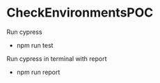 # CheckEnvironmentsPOC

Run cypress
 - npm run test

Run cypress in terminal with report
  - npm run report
